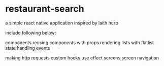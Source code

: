 # restaurant-search
a simple react native application
inspired by laith herb 

include following below:

components
reusing components with props
rendering lists with flatlist
state
handling events

making http requests
custom hooks
use effect
screens
screen navigation
